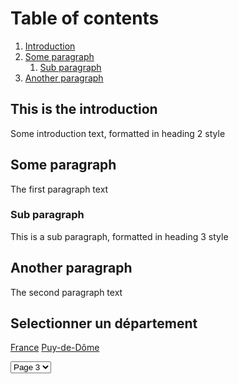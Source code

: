 
# Table of contents
1. [Introduction](#introduction)
2. [Some paragraph](#paragraph1)
    1. [Sub paragraph](#subparagraph1)
3. [Another paragraph](#paragraph2)

## This is the introduction <a name="introduction"></a>
Some introduction text, formatted in heading 2 style

## Some paragraph <a name="paragraph1"></a>
The first paragraph text

### Sub paragraph <a name="subparagraph1"></a>
This is a sub paragraph, formatted in heading 3 style

## Another paragraph <a name="paragraph2"></a>
The second paragraph text


## Selectionner un département
[France][Fr]
[Puy-de-Dôme][PdD]


[Fr]: https://github.com/smarcovici/Covid_19/blob/master/Analyse_confinement/Images/Evolution%20des%20hospitalisations%20par%20departement_France.png
[PdD]: https://github.com/smarcovici/Covid_19/blob/master/Analyse_confinement/Images/Evolution%20des%20hospitalisations%20par%20departement_Puy-de-Dôme.png

<select onchange="if(this.value!=''){ document.location.href=this.value }">
   <option value="">MENU</option>
   <option value="http://www.monsite.com/page1.html">Page 1</option>
   <option value="http://www.monsite.com/page2.html">Page 2</option>
   <option value="http://www.monsite.com/page3.html" selected="selected">Page 3</option>
   <option value="http://www.monsite.com/page4.html">Page 4</option>
</select>
